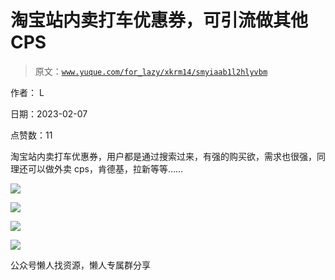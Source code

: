 # 淘宝站内卖打车优惠券，可引流做其他 CPS

> 原文：[`www.yuque.com/for_lazy/xkrm14/smyiaab1l2hlyvbm`](https://www.yuque.com/for_lazy/xkrm14/smyiaab1l2hlyvbm)



作者： L



日期：2023-02-07



点赞数：11



淘宝站内卖打车优惠券，用户都是通过搜索过来，有强的购买欲，需求也很强，同理还可以做外卖 cps，肯德基，拉新等等……



![](img/5d46e522e2bc4bb2f8622aab3eff9245.png)  

![](img/ccd6df2e5fefc7ca48799be5c8220ccb.png)  

![](img/b07cd60f29447ff15cf36b6277870688.png)  

![](img/e14ba1812038591175be4ae13ce2aebd.png)  

公众号懒人找资源，懒人专属群分享

